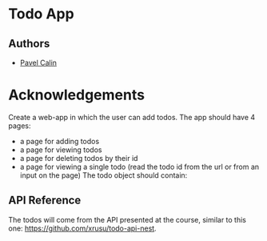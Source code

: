
# Todo App





## Authors

- [Pavel Calin](https://github.com/CalinPavel)


# Acknowledgements

Create a web-app in which the user can add todos. The app should have 4 pages:

 - a page for adding todos
 - a page for viewing todos
 - a page for deleting todos by their id
 - a page for viewing a single todo (read the todo id from the url or from an input on the page)
The todo object should contain:

## API Reference

The todos will come from the API presented at the course, similar to this one: https://github.com/xrusu/todo-api-nest.







